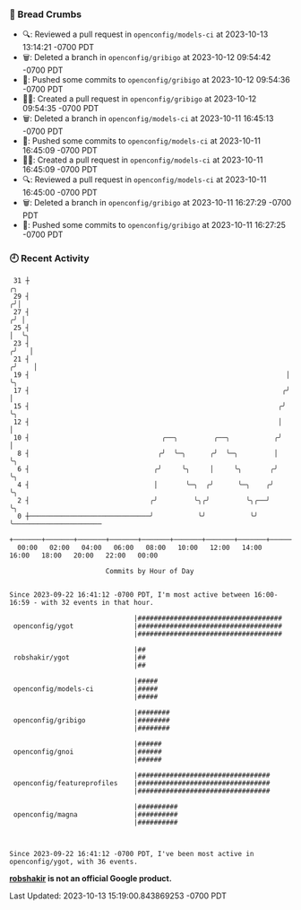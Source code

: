 ### 🍞 Bread Crumbs

 * 🔍: Reviewed a pull request in  `openconfig/models-ci` at 2023-10-13 13:14:21 -0700 PDT
 * 🗑: Deleted a branch in `openconfig/gribigo` at 2023-10-12 09:54:42 -0700 PDT
 * 🚢: Pushed some commits to `openconfig/gribigo` at 2023-10-12 09:54:36 -0700 PDT
 * ✍🏼: Created a pull request in `openconfig/gribigo` at 2023-10-12 09:54:35 -0700 PDT
 * 🗑: Deleted a branch in `openconfig/models-ci` at 2023-10-11 16:45:13 -0700 PDT
 * 🚢: Pushed some commits to `openconfig/models-ci` at 2023-10-11 16:45:09 -0700 PDT
 * ✍🏼: Created a pull request in `openconfig/models-ci` at 2023-10-11 16:45:09 -0700 PDT
 * 🔍: Reviewed a pull request in  `openconfig/models-ci` at 2023-10-11 16:45:00 -0700 PDT
 * 🗑: Deleted a branch in `openconfig/gribigo` at 2023-10-11 16:27:29 -0700 PDT
 * 🚢: Pushed some commits to `openconfig/gribigo` at 2023-10-11 16:27:25 -0700 PDT

### 🕘 Recent Activity
```
 31 ┼                                                                    ╭╮
 29 ┤                                                                   ╭╯│
 27 ┤                                                                  ╭╯ │
 25 ┤                                                                  │  ╰╮
 23 ┤                                                                 ╭╯   │
 21 ┤                                                                ╭╯    │
 19 ┤                                                                │     ╰╮
 17 ┤                                                               ╭╯      │
 15 ┤                                                              ╭╯       ╰╮
 12 ┤                                                              │         │
 10 ┤                                 ╭──╮         ╭──╮           ╭╯         │
  8 ┤                                ╭╯  ╰─╮      ╭╯  ╰─╮         │          ╰╮
  6 ┤                               ╭╯     ╰╮     │     ╰╮       ╭╯           ╰╮
  4 ┤                               │       ╰─╮  ╭╯      ╰─╮    ╭╯             ╰╮
  2 ┤                              ╭╯         ╰╮╭╯         ╰╮╭──╯               ╰╮
  0 ┼──────────────────────────────╯           ╰╯           ╰╯                   ╰──────────────────────
    +───────+───────+───────+───────+───────+───────+───────+───────+───────+───────+───────+───────+────
  00:00   02:00   04:00   06:00   08:00   10:00   12:00   14:00   16:00   18:00   20:00   22:00   00:00   

						Commits by Hour of Day


Since 2023-09-22 16:41:12 -0700 PDT, I'm most active between 16:00-16:59 - with 32 events in that hour.

```



```
                               |####################################
 openconfig/ygot               |####################################
                               |####################################

                               |##
 robshakir/ygot                |##
                               |##

                               |#####
 openconfig/models-ci          |#####
                               |#####

                               |########
 openconfig/gribigo            |########
                               |########

                               |######
 openconfig/gnoi               |######
                               |######

                               |#################################
 openconfig/featureprofiles    |#################################
                               |#################################

                               |##########
 openconfig/magna              |##########
                               |##########



Since 2023-09-22 16:41:12 -0700 PDT, I've been most active in openconfig/ygot, with 36 events.

```
**[robshakir](mailto:robjs@google.com) is not an official Google product.**  


Last Updated: 2023-10-13 15:19:00.843869253 -0700 PDT
